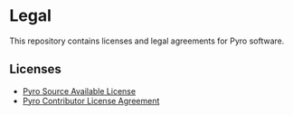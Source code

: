 # Legal

This repository contains licenses and legal agreements for Pyro software.

## Licenses

* [Pyro Source Available License](licenses/PSAL.md)
* [Pyro Contributor License Agreement](licenses/CLA.md)
